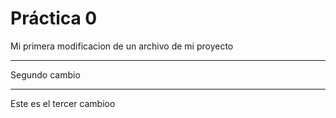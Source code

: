  # Práctica 0

Mi primera modificacion de 
un archivo de mi proyecto

*************
Segundo cambio 
*************

Este es el tercer cambioo 